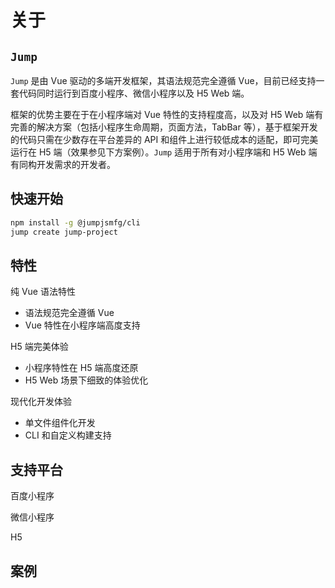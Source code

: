 # 关于

## `Jump` 

`Jump` 是由 Vue 驱动的多端开发框架，其语法规范完全遵循 Vue，目前已经支持一套代码同时运行到百度小程序、微信小程序以及 H5 Web 端。

框架的优势主要在于在小程序端对 Vue 特性的支持程度高，以及对 H5 Web 端有完善的解决方案（包括小程序生命周期，页面方法，TabBar 等），基于框架开发的代码只需在少数存在平台差异的 API 和组件上进行较低成本的适配，即可完美运行在 H5 端（效果参见下方案例）。`Jump` 适用于所有对小程序端和 H5 Web 端有同构开发需求的开发者。


## 快速开始
```bash
npm install -g @jumpjsmfg/cli
jump create jump-project
```

## 特性

纯 Vue 语法特性
- 语法规范完全遵循 Vue
- Vue 特性在小程序端高度支持

H5 端完美体验
- 小程序特性在 H5 端高度还原
- H5 Web 场景下细致的体验优化

现代化开发体验
- 单文件组件化开发
- CLI 和自定义构建支持


## 支持平台

百度小程序

微信小程序

H5

## 案例
